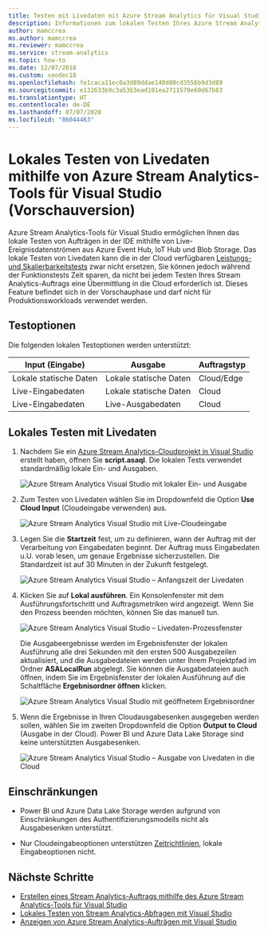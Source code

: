 ```yaml
---
title: Testen mit Livedaten mit Azure Stream Analytics für Visual Studio
description: Informationen zum lokalen Testen Ihres Azure Stream Analytics-Auftrags mithilfe von Livestreamingdaten
author: mamccrea
ms.author: mamccrea
ms.reviewer: mamccrea
ms.service: stream-analytics
ms.topic: how-to
ms.date: 12/07/2018
ms.custom: seodec18
ms.openlocfilehash: fe1caca11ec0a3d89ddae140d00cd3556b9d3d89
ms.sourcegitcommit: e132633b9c3a53b3ead101ea2711570e60d67b83
ms.translationtype: HT
ms.contentlocale: de-DE
ms.lasthandoff: 07/07/2020
ms.locfileid: "86044463"
---
```

# <a name="test-live-data-locally-using-azure-stream-analytics-tools-for-visual-studio-preview"></a>Lokales Testen von Livedaten mithilfe von Azure Stream Analytics-Tools für Visual Studio (Vorschauversion)

Azure Stream Analytics-Tools für Visual Studio ermöglichen Ihnen das lokale Testen von Aufträgen in der IDE mithilfe von Live-Ereignisdatenströmen aus Azure Event Hub, IoT Hub und Blob Storage. Das lokale Testen von Livedaten kann die in der Cloud verfügbaren [Leistungs- und Skalierbarkeitstests](stream-analytics-streaming-unit-consumption.md) zwar nicht ersetzen, Sie können jedoch während der Funktionstests Zeit sparen, da nicht bei jedem Testen Ihres Stream Analytics-Auftrags eine Übermittlung in die Cloud erforderlich ist. Dieses Feature befindet sich in der Vorschauphase und darf nicht für Produktionsworkloads verwendet werden.

## <a name="testing-options"></a>Testoptionen

Die folgenden lokalen Testoptionen werden unterstützt:

|**Input** (Eingabe)  |**Ausgabe**  |**Auftragstyp**  |
|---------|---------|---------|
|Lokale statische Daten   |  Lokale statische Daten   |   Cloud/Edge |
|Live-Eingabedaten   |  Lokale statische Daten   |   Cloud |
|Live-Eingabedaten   |  Live-Ausgabedaten   |   Cloud |

## <a name="local-testing-with-live-data"></a>Lokales Testen mit Livedaten

1. Nachdem Sie ein [Azure Stream Analytics-Cloudprojekt in Visual Studio](stream-analytics-quick-create-vs.md) erstellt haben, öffnen Sie **script.asaql**. Die lokalen Tests verwendet standardmäßig lokale Ein- und Ausgaben.

   ![Azure Stream Analytics Visual Studio mit lokaler Ein- und Ausgabe](./media/stream-analytics-live-data-local-testing/stream-analytics-local-testing-local-input-output.png)

2. Zum Testen von Livedaten wählen Sie im Dropdownfeld die Option **Use Cloud Input** (Cloudeingabe verwenden) aus.

   ![Azure Stream Analytics Visual Studio mit Live-Cloudeingabe](./media/stream-analytics-live-data-local-testing/stream-analytics-local-testing-cloud-input.png)

3. Legen Sie die **Startzeit** fest, um zu definieren, wann der Auftrag mit der Verarbeitung von Eingabedaten beginnt. Der Auftrag muss Eingabedaten u.U. vorab lesen, um genaue Ergebnisse sicherzustellen. Die Standardzeit ist auf 30 Minuten in der Zukunft festgelegt.

   ![Azure Stream Analytics Visual Studio – Anfangszeit der Livedaten](./media/stream-analytics-live-data-local-testing/stream-analytics-local-testing-cloud-input-start-time.png)

4. Klicken Sie auf **Lokal ausführen**. Ein Konsolenfenster mit dem Ausführungsfortschritt und Auftragsmetriken wird angezeigt. Wenn Sie den Prozess beenden möchten, können Sie das manuell tun. 

   ![Azure Stream Analytics Visual Studio – Livedaten-Prozessfenster](./media/stream-analytics-live-data-local-testing/stream-analytics-local-testing-cloud-input-process-window.png)

   Die Ausgabeergebnisse werden im Ergebnisfenster der lokalen Ausführung alle drei Sekunden mit den ersten 500 Ausgabezeilen aktualisiert, und die Ausgabedateien werden unter Ihrem Projektpfad im Ordner **ASALocalRun** abgelegt. Sie können die Ausgabedateien auch öffnen, indem Sie im Ergebnisfenster der lokalen Ausführung auf die Schaltfläche **Ergebnisordner öffnen** klicken.

   ![Azure Stream Analytics Visual Studio mit geöffnetem Ergebnisordner](./media/stream-analytics-live-data-local-testing/stream-analytics-local-testing-cloud-input-open-results-folder.png)

5. Wenn die Ergebnisse in Ihren Cloudausgabesenken ausgegeben werden sollen, wählen Sie im zweiten Dropdownfeld die Option **Output to Cloud** (Ausgabe in der Cloud). Power BI und Azure Data Lake Storage sind keine unterstützten Ausgabesenken.

   ![Azure Stream Analytics Visual Studio – Ausgabe von Livedaten in die Cloud](./media/stream-analytics-live-data-local-testing/stream-analytics-local-testing-cloud-output.png)
 
## <a name="limitations"></a>Einschränkungen

* Power BI und Azure Data Lake Storage werden aufgrund von Einschränkungen des Authentifizierungsmodells nicht als Ausgabesenken unterstützt.

* Nur Cloudeingabeoptionen unterstützen [Zeitrichtlinien](stream-analytics-out-of-order-and-late-events.md), lokale Eingabeoptionen nicht.

## <a name="next-steps"></a>Nächste Schritte

* [Erstellen eines Stream Analytics-Auftrags mithilfe des Azure Stream Analytics-Tools für Visual Studio](stream-analytics-quick-create-vs.md)
* [Lokales Testen von Stream Analytics-Abfragen mit Visual Studio](stream-analytics-vs-tools-local-run.md)
* [Anzeigen von Azure Stream Analytics-Aufträgen mit Visual Studio](stream-analytics-vs-tools.md)
